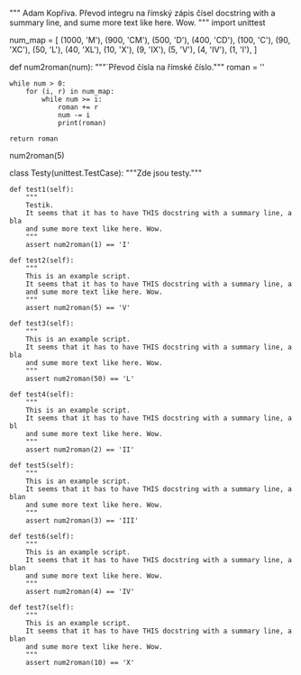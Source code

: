 """
Adam Kopřiva.
Převod integru na římský zápis čísel docstring with a summary line,
and sume more text like here. Wow.
"""
import unittest

num_map = [
    (1000, 'M'),
    (900, 'CM'),
    (500, 'D'),
    (400, 'CD'),
    (100, 'C'),
    (90, 'XC'),
    (50, 'L'),
    (40, 'XL'),
    (10, 'X'),
    (9, 'IX'),
    (5, 'V'),
    (4, 'IV'),
    (1, 'I'),
    ]


def num2roman(num):
    """´Převod čísla na římské číslo."""
    roman = ''

    while num > 0:
        for (i, r) in num_map:
            while num >= i:
                roman += r
                num -= i
                print(roman)

    return roman


num2roman(5)


class Testy(unittest.TestCase):
    """Zde jsou testy."""

    def test1(self):
        """
        Testik.
        It seems that it has to have THIS docstring with a summary line, a bla
        and sume more text like here. Wow.
        """
        assert num2roman(1) == 'I'

    def test2(self):
        """
        This is an example script.
        It seems that it has to have THIS docstring with a summary line, a
        and sume more text like here. Wow.
        """
        assert num2roman(5) == 'V'

    def test3(self):
        """
        This is an example script.
        It seems that it has to have THIS docstring with a summary line, a bla
        and sume more text like here. Wow.
        """
        assert num2roman(50) == 'L'

    def test4(self):
        """
        This is an example script.
        It seems that it has to have THIS docstring with a summary line, a bl
        and sume more text like here. Wow.
        """
        assert num2roman(2) == 'II'

    def test5(self):
        """
        This is an example script.
        It seems that it has to have THIS docstring with a summary line, a blan
        and sume more text like here. Wow.
        """
        assert num2roman(3) == 'III'

    def test6(self):
        """
        This is an example script.
        It seems that it has to have THIS docstring with a summary line, a blan
        and sume more text like here. Wow.
        """
        assert num2roman(4) == 'IV'

    def test7(self):
        """
        This is an example script.
        It seems that it has to have THIS docstring with a summary line, a blan
        and sume more text like here. Wow.
        """
        assert num2roman(10) == 'X'
